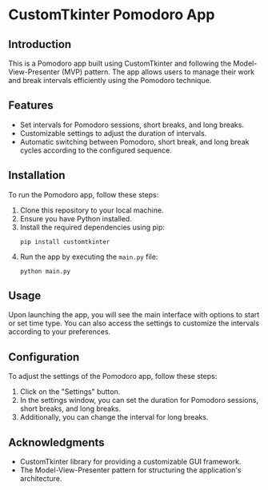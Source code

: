 # CustomTkinter Pomodoro App

## Introduction
This is a Pomodoro app built using CustomTkinter and following the Model-View-Presenter (MVP) pattern. The app allows users to manage their work and break intervals efficiently using the Pomodoro technique.

## Features
* Set intervals for Pomodoro sessions, short breaks, and long breaks.
* Customizable settings to adjust the duration of intervals.
* Automatic switching between Pomodoro, short break, and long break cycles according to the configured sequence.

## Installation
To run the Pomodoro app, follow these steps:
1. Clone this repository to your local machine.
2. Ensure you have Python installed.
3. Install the required dependencies using pip:
    ```
    pip install customtkinter
    ```
4. Run the app by executing the `main.py` file:
    ```
    python main.py
    ```

## Usage
Upon launching the app, you will see the main interface with options to start or set time type. You can also access the settings to customize the intervals according to your preferences.

## Configuration
To adjust the settings of the Pomodoro app, follow these steps:
1. Click on the "Settings" button.
2. In the settings window, you can set the duration for Pomodoro sessions, short breaks, and long breaks.
3. Additionally, you can change the interval for long breaks.

## Acknowledgments
- CustomTkinter library for providing a customizable GUI framework.
- The Model-View-Presenter pattern for structuring the application's architecture.